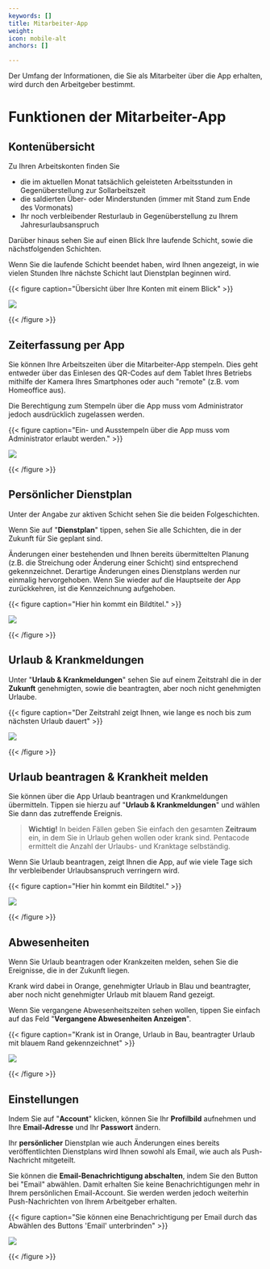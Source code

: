 ```yaml
---
keywords: []
title: Mitarbeiter-App
weight: 
icon: mobile-alt
anchors: []

---
```

Der Umfang der Informationen, die Sie als Mitarbeiter über die App erhalten, wird durch den Arbeitgeber bestimmt.

# Funktionen der Mitarbeiter-App

## Kontenübersicht

Zu Ihren Arbeitskonten finden Sie

* die im aktuellen Monat tatsächlich geleisteten Arbeitsstunden in Gegenüberstellung zur Sollarbeitszeit
* die saldierten Über- oder Minderstunden (immer mit Stand zum Ende des Vormonats)
* Ihr noch verbleibender Resturlaub in Gegenüberstellung zu Ihrem Jahresurlaubsanspruch

Darüber hinaus sehen Sie auf einen Blick Ihre laufende Schicht, sowie die nächstfolgenden Schichten.

Wenn Sie die laufende Schicht beendet haben, wird Ihnen angezeigt, in wie vielen Stunden Ihre nächste Schicht laut Dienstplan beginnen wird.

{{< figure caption="Übersicht über Ihre Konten mit einem Blick" >}}

![](/uploads/hilfeartikel_mitarbeiter-app_1.png)

{{< /figure >}}

## Zeiterfassung per App

Sie können Ihre Arbeitszeiten über die Mitarbeiter-App stempeln. Dies geht entweder über das Einlesen des QR-Codes auf dem Tablet Ihres Betriebs mithilfe der Kamera Ihres Smartphones oder auch "remote" (z.B. vom Homeoffice aus).

Die Berechtigung zum Stempeln über die App muss vom Administrator jedoch ausdrücklich zugelassen werden.

{{< figure caption="Ein- und Ausstempeln über die App muss vom Administrator erlaubt werden." >}}

![](/uploads/hilfeartikel_mitarbeiter-app_3.png)

{{< /figure >}}

## Persönlicher Dienstplan

Unter der Angabe zur aktiven Schicht sehen Sie die beiden Folgeschichten.

Wenn Sie auf "**Dienstplan**" tippen, sehen Sie alle Schichten, die in der Zukunft für Sie geplant sind.

Änderungen einer bestehenden und Ihnen bereits übermittelten Planung (z.B. die Streichung oder Änderung einer Schicht) sind entsprechend gekennzeichnet. Derartige Änderungen eines Dienstplans werden nur einmalig hervorgehoben. Wenn Sie wieder auf die Hauptseite der App zurückkehren, ist die Kennzeichnung aufgehoben.

{{< figure caption="Hier hin kommt ein Bildtitel." >}}

![](/uploads/hilfeartikel_mitarbeiter-app_2.png)

{{< /figure >}}

## Urlaub & Krankmeldungen

Unter "**Urlaub & Krankmeldungen**" sehen Sie auf einem Zeitstrahl die in der **Zukunft** genehmigten, sowie die beantragten, aber noch nicht genehmigten Urlaube.

{{< figure caption="Der Zeitstrahl zeigt Ihnen, wie lange es noch bis zum nächsten Urlaub dauert" >}}

![](/uploads/hilfeartikel_mitarbeiter-app_4.png)

{{< /figure >}}

## Urlaub beantragen & Krankheit melden

Sie können über die App Urlaub beantragen und Krankmeldungen übermitteln. Tippen sie hierzu auf "**Urlaub & Krankmeldungen**" und wählen Sie dann das zutreffende Ereignis.

> **Wichtig!** In beiden Fällen geben Sie einfach den gesamten **Zeitraum** ein, in dem Sie in Urlaub gehen wollen oder krank sind. Pentacode ermittelt die Anzahl der Urlaubs- und Kranktage selbständig.

Wenn Sie Urlaub beantragen, zeigt Ihnen die App, auf wie viele Tage sich Ihr verbleibender Urlaubsanspruch verringern wird.

{{< figure caption="Hier hin kommt ein Bildtitel." >}}

![](/uploads/hilfeartikel_mitarbeiter-app_5-1.png)

{{< /figure >}}

## Abwesenheiten

Wenn Sie Urlaub beantragen oder Krankzeiten melden, sehen Sie die Ereignisse, die in der Zukunft liegen.

Krank wird dabei in Orange, genehmigter Urlaub in Blau und beantragter, aber noch nicht genehmigter Urlaub mit blauem Rand gezeigt.

Wenn Sie vergangene Abwesenheitszeiten sehen wollen, tippen Sie einfach auf das Feld "**Vergangene Abwesenheiten Anzeigen**".

{{< figure caption="Krank ist in Orange, Urlaub in Bau, beantragter Urlaub mit blauem Rand gekennzeichnet" >}}

![](/uploads/hilfeartikel_mitarbeiter-app_6.png)

{{< /figure >}}

## Einstellungen

Indem Sie auf "**Account**" klicken, können Sie Ihr **Profilbild** aufnehmen und Ihre **Email-Adresse** und Ihr **Passwort** ändern.

Ihr **persönlicher** Dienstplan wie auch Änderungen eines bereits veröffentlichten Dienstplans wird Ihnen sowohl als Email, wie auch als Push-Nachricht mitgeteilt.

Sie können die **Email-Benachrichtigung abschalten**, indem Sie den Button bei "Email" abwählen. Damit erhalten Sie keine Benachrichtigungen mehr in Ihrem persönlichen Email-Account. Sie werden werden jedoch weiterhin Push-Nachrichten von Ihrem Arbeitgeber erhalten.

{{< figure caption="Sie können eine Benachrichtigung per Email durch das Abwählen des Buttons 'Email' unterbrinden" >}}

![](/uploads/hilfeartikel_mitarbeiter-app_7.png)

{{< /figure >}}